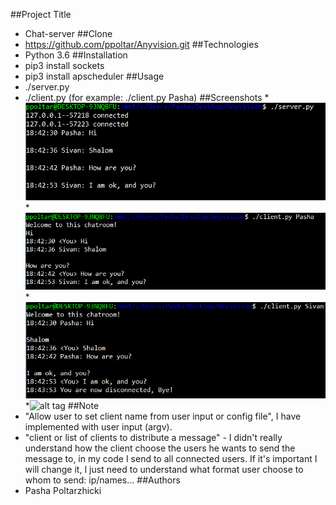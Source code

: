 ##Project Title
* Chat-server
##Clone
* https://github.com/ppoltar/Anyvision.git
##Technologies
* Python 3.6
##Installation 
* pip3 install sockets
* pip3 install apscheduler
##Usage
* ./server.py
* ./client.py <Name>  (for example: ./client.py Pasha)
##Screenshots
*![alt tag](https://github.com/ppoltar/Anyvision/blob/master/server.png)
*![alt tag](https://github.com/ppoltar/Anyvision/blob/master/client_Pasha.png)
*![alt tag](https://github.com/ppoltar/Anyvision/blob/master/client_Sivan.png)
*![alt tag]()
##Note
* "Allow user to set client name from user input or config file", I have implemented with user input (argv).
* "client or list of clients to distribute a message" - I didn't really understand how the client choose the users he wants to send the message to,
in my code I send to all connected users. If it's important I will change it, I just need to understand what format user choose to whom to send: ip/names...
##Authors
* Pasha Poltarzhicki

 